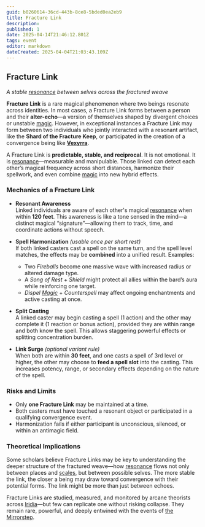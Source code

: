```yaml
---
guid: b0260614-36cd-443b-8ce8-5bded0ea2eb9
title: Fracture Link
description: 
published: 1
date: 2025-04-14T21:46:12.801Z
tags: event
editor: markdown
dateCreated: 2025-04-04T21:03:43.109Z
---
```


## Fracture Link  
*A stable [resonance](/structure/mechanic/resonance.md) between selves across the fractured weave*

**Fracture Link** is a rare magical phenomenon where two beings resonate across identities. In most cases, a Fracture Link forms between a person and their **alter-echo**—a version of themselves shaped by divergent choices or unstable [magic](/structure/mechanic/magic.md). However, in exceptional instances a Fracture Link may form between two individuals who jointly interacted with a resonant artifact, like the **Shard of the Fracture Keep**, or participated in the creation of a convergence being like **[Vexyrra](/being/deity/vexyrra.md)**.

A Fracture Link is **predictable, stable, and reciprocal**. It is not emotional. It is [resonance](/structure/mechanic/resonance.md)—measurable and manipulable. Those linked can detect each other’s magical frequency across short distances, harmonize their spellwork, and even combine [magic](/structure/mechanic/magic.md) into new hybrid effects.

### Mechanics of a Fracture Link

- **Resonant Awareness**  
  Linked individuals are aware of each other's magical [resonance](/structure/mechanic/resonance.md) when within **120 feet**. This awareness is like a tone sensed in the mind—a distinct magical “signature”—allowing them to track, time, and coordinate actions without speech.

- **Spell Harmonization** *(usable once per short rest)*  
  If both linked casters cast a spell on the same turn, and the spell level matches, the effects may be **combined** into a unified result. Examples:
  - Two *Fireballs* become one massive wave with increased radius or altered damage type.
  - A *Song of Rest* + *Shield* might protect all allies within the bard’s aura while reinforcing one target.
  - *Dispel [Magic](/structure/mechanic/magic.md)* + *Counterspell* may affect ongoing enchantments and active casting at once.

- **Split Casting**  
  A linked caster may begin casting a spell (1 action) and the other may complete it (1 reaction or bonus action), provided they are within range and both know the spell. This allows staggering powerful effects or splitting concentration burden.

- **Link Surge** *(optional variant rule)*  
  When both are within **30 feet**, and one casts a spell of 3rd level or higher, the other may choose to **feed a spell slot** into the casting. This increases potency, range, or secondary effects depending on the nature of the spell.

### Risks and Limits
- Only **one Fracture Link** may be maintained at a time.
- Both casters must have touched a resonant object or participated in a qualifying convergence event.
- Harmonization fails if either participant is unconscious, silenced, or within an antimagic field.

### Theoretical Implications
Some scholars believe Fracture Links may be key to understanding the deeper structure of the fractured weave—how [resonance](/structure/mechanic/resonance.md) flows not only between places and [scales](/geography/landmark/scale.md), but between possible selves. The more stable the link, the closer a being may draw toward convergence with their potential forms. The link might be more than just between echoes.

Fracture Links are studied, measured, and monitored by arcane theorists across [Iridia](/geography/world/iridia.md)—but few can replicate one without risking collapse. They remain rare, powerful, and deeply entwined with the events of [the Mirrorstep](/geography/settlement/city/city-of-or/shop/the-brazen-burp/the-mirrorstep.md).

